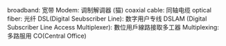 broadband:      宽带
Modem:          调制解调器 (猫)
coaxial cable:  同轴电缆
optical fiber:  光纤
DSL(Digital Seubscriber Line): 数字用户专线
DSLAM (Digital Subscriber Line Access Multiplexer): 數位用戶線路接取多工器
Multiplexing:   多路服用 
CO(Central Office)